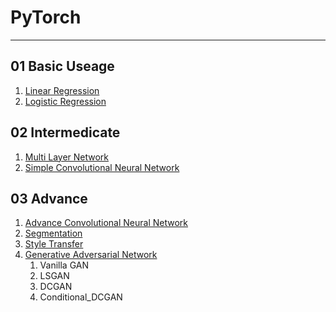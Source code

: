 # PyTorch
 
---

## 01 Basic Useage
1. [Linear Regression](./01_Basic/Linear_Regression)
2. [Logistic Regression](./01_Basic/Logistic_Regression)
   
## 02 Intermedicate
1. [Multi Layer Network](./02_Intermediate/Multi_Layer_Network)
2. [Simple Convolutional Neural Network](./02_Intermediate/Convolutional_Neural_Network)

## 03 Advance
1. [Advance Convolutional Neural Network](./03_Advance/CNN)
2. [Segmentation](./03_Advance/Segmentation)
3. [Style Transfer](./03_Advance/Style_Transfer)
4. [Generative Adversarial Network](./03_Advance/GAN)
   1. Vanilla GAN
   2. LSGAN
   3. DCGAN
   4. Conditional_DCGAN